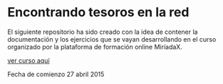 # Encontrando tesoros en la red

El siguiente repositorio ha sido creado con la idea de contener la documentación y los ejercicios que se vayan desarrollando en el curso organizado por la plataforma de formación online MiríadaX.

[ver curso aquí](https://www.miriadax.net/web/encontrando-tesoros-red)

Fecha de comienzo 27 abril 2015

